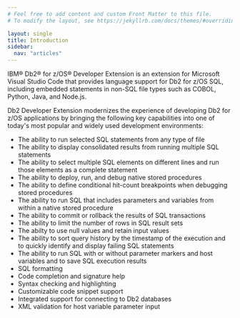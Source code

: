 ```yaml
---
# Feel free to add content and custom Front Matter to this file.
# To modify the layout, see https://jekyllrb.com/docs/themes/#overriding-theme-defaults

layout: single
title: Introduction
sidebar:
  nav: "articles"
---
```


IBM&reg; Db2&reg; for z/OS&reg; Developer Extension is an extension for Microsoft Visual Studio Code that provides language support for Db2 for z/OS SQL, including embedded statements in non-SQL file types such as COBOL, Python, Java, and Node.js.

Db2 Developer Extension modernizes the experience of developing Db2 for z/OS applications by bringing the following key capabilities into one of today's most popular and widely used development environments:  

- The ability to run selected SQL statements from any type of file
- The ability to display consolidated results from running multiple SQL statements
- The ability to select multiple SQL elements on different lines and run those elements as a complete statement
- The ability to deploy, run, and debug native stored procedures
- The ability to define conditional hit-count breakpoints when debugging stored procedures
- The ability to run SQL that includes parameters and variables from within a native stored procedure
- The ability to commit or rollback the results of SQL transactions
- The ability to limit the number of rows in SQL result sets
- The abilty to use null values and retain input values
- The ability to sort query history by the timestamp of the execution and to quickly identify and display failing SQL statements
- The ability to run SQL with or without parameter markers and host variables and to save SQL execution results
- SQL formatting
- Code completion and signature help
- Syntax checking and highlighting
- Customizable code snippet support
- Integrated support for connecting to Db2 databases
- XML validation for host variable parameter input

